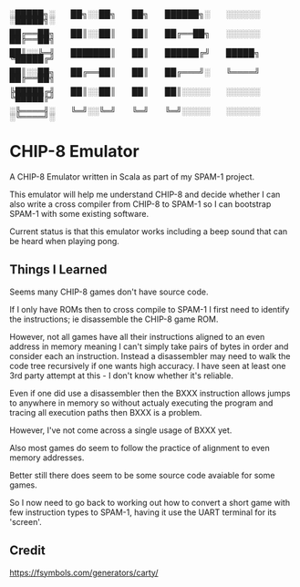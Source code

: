 <p style="line-height : 10px; margin : 0; padding-top:0;">
░█████╗░  ██╗░░██╗  ██╗  ██████╗░  ░░░░░░  ░█████╗░
<p/>
<p style="line-height : 10px; margin : 0; padding-top:0;">
██╔══██╗  ██║░░██║  ██║  ██╔══██╗  ░░░░░░  ██╔══██╗
<p/>
<p style="line-height : 10px; margin : 0; padding-top:0;">
██║░░╚═╝  ███████║  ██║  ██████╔╝  █████╗  ╚█████╔╝
<p/>
<p style="line-height : 10px; margin : 0; padding-top:0;">
██║░░██╗  ██╔══██║  ██║  ██╔═══╝░  ╚════╝  ██╔══██╗
<p/>
<p style="line-height : 10px; margin : 0; padding-top:0;">
╚█████╔╝  ██║░░██║  ██║  ██║░░░░░  ░░░░░░  ╚█████╔╝
<p/>
<p style="line-height : 10px; margin : 0; padding-top:0;">
░╚════╝░  ╚═╝░░╚═╝  ╚═╝  ╚═╝░░░░░  ░░░░░░  ░╚════╝░
<p/>


# CHIP-8 Emulator

A CHIP-8 Emulator written in Scala as part of my SPAM-1 project. 

This emulator will help me understand CHIP-8 and decide whether I can also write a cross compiler from CHIP-8 to SPAM-1 so I can bootstrap SPAM-1 with some existing software.

Current status is that this emulator works including a beep sound that can be heard when playing pong.

## Things I Learned

Seems many CHIP-8 games don't have source code.

If I only have ROMs then to cross compile to SPAM-1 I first need to identify the instructions; ie disassemble the CHIP-8 game ROM.
 
However, not all games have all their instructions aligned to an even address in memory meaning I can't simply take pairs of bytes in order and consider each an instruction.
Instead a disassembler may need to walk the code tree recursively if one wants high accuracy. I have seen at least one 3rd party attempt at this - I don't know whether it's reliable.

Even if one did use a disassembler then the BXXX instruction allows jumps to anywhere in memory so without actualy executing the program and tracing all execution paths then BXXX is a problem.

However, I've not come across a single usage of BXXX yet.

Also most games do seem to follow the practice of alignment to even memory addresses.

Better still there does seem to be some source code avaiable for some games.

So I now need to go back to working out how to convert a short game with few instruction types to SPAM-1, having it use the UART terminal for its 'screen'.


## Credit 

https://fsymbols.com/generators/carty/
